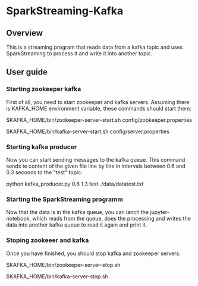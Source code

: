 # SparkStreaming-Kafka

## Overview
This is a streaming program that reads data from a kafka topic and uses SparkStreaming to process it and write it into another topic.

## User guide

### Starting zookeeper kafka
First of all, you need to start zookeeper and kafka servers. Assuming there is KAFKA_HOME environment variable, these commands should start them:

$KAFKA_HOME/bin/zookeeper-server-start.sh config/zookeeper.properties

$KAFKA_HOME/bin/kafka-server-start.sh config/server.properties


### Starting kafka producer
Now you can start sending messages to the kafka queue. This command sends te content of the given file line by line in intervals between 0.6 and 0.3 seconds to the "test" topic:

python kafka_producer.py 0.6 1.3 test ./data/datatest.txt


### Starting the SparkStreaming programm
Now that the data is in the kafka queue, you can lanch the jupyter-notebook, which reads from the queue, does the processing and writes the data into another kafka queue to read it again and print it.

### Stoping zookeeer and kafka
Once you have finished, you should stop kafka and zookeeper servers:

$KAFKA_HOME/bin/zookeeper-server-stop.sh

$KAFKA_HOME/bin/kafka-server-stop.sh
